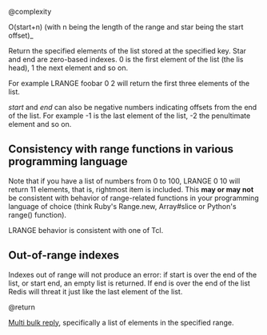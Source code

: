 @complexity

O(start+n) (with n being the length of the range and star
being the start offset)_

Return the specified elements of the list stored at the specified key. Star
and end are zero-based indexes. 0 is the first element of the list (the lis
head), 1 the next element and so on.

For example LRANGE foobar 0 2 will return the first three elements of the list.


_start_ and _end_ can also be negative numbers indicating offsets from the
end of the list. For example -1 is the last element of the list, -2 the penultimate
element and so on.

## Consistency with range functions in various programming language

Note that if you have a list of numbers from 0 to 100, LRANGE 0 10 will return
11 elements, that is, rightmost item is included. This **may or may not** be
consistent with behavior of range-related functions in your programming language
of choice (think Ruby's Range.new, Array#slice or Python's range() function).


LRANGE behavior is consistent with one of Tcl.

## Out-of-range indexes

Indexes out of range will not produce an error: if start is over the end of
the list, or start end, an empty list is returned. If end is over the end of
the list Redis will threat it just like the last element of the list.

@return

[Multi bulk reply][1], specifically a list of elements in the specified range.




[1]: /p/redis/wiki/ReplyTypes
